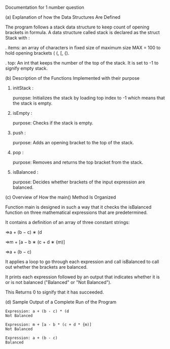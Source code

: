 Documentation for 1 number question

(a) Explanation of how the Data Structures Are Defined

The program follows a stack data structure to keep count of opening brackets in formula.
A data structure called stack is declared as the struct Stack with :
    
   . items: an array of characters in fixed size of maximum size MAX = 100 to hold opening brackets ( (, [, {).
   
   . top: An int that keeps the number of the top of the stack. It is set to -1 to signify empty stack.

(b) Description of the Functions Implemented with their purpose

1. initStack :

   puropse: Initializes the stack by loading top index to -1 which means that the stack is empty.

2. isEmpty :

   purpose: Checks if the stack is empty.

3. push :

   purpose: Adds an opening bracket to the top of the stack.

4. pop :
   
   purpose: Removes and returns the top bracket from the stack.

5. isBalanced :

   purpose: Decides whether brackets of the input expression are balanced.

(c) Overview of How the main() Method Is Organized

Function main is designed in such a way that it checks the isBalanced function on three mathematical expressions that are predetermined.

It contains a definition of an array of three constant strings:

⇒a + (b − c) ∗ (d

⇒m + [a − b ∗ (c + d ∗ {m)]

⇒a + (b − c)

It applies a loop to go through each expression and call isBalanced to call out whether the brackets are balanced.

It prints each expression followed by an output that indicates whether it is or is not balanced ("Balanced" or "Not Balanced").

This Returns 0 to signify that it has succeeded.

(d) Sample Output of a Complete Run of the Program

    Expression: a + (b - c) * (d
    Not Balanced

    Expression: m + [a - b * (c + d * {m)]
    Not Balanced

    Expression: a + (b - c)
    Balanced
















